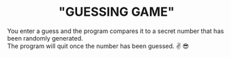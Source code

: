 <div align="center">
<h1>"GUESSING GAME"</h1>
</div>

You enter a guess and the program compares it to a secret number that has been randomly generated. 
</br>
The program will quit once the number has been guessed. ✌️ ️😎
